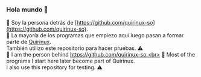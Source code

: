 ### Hola mundo 👋

:eyes: Soy la persona detrás de [https://github.com/quirinux-so](https://github.com/quirinux-so). <br>
:loudspeaker: La mayoría de los programas que empiezo aquí luego pasan a formar parte de [Quirinux](https://www.quirinux.org).<br>
También utilizo este repositorio para hacer pruebas. :warning:
<br>
👀 I am the person behind https://github.com/quirinux-so.<br>
📢 Most of the programs I start here later become part of Quirinux.<br>
I also use this repository for testing. ⚠️
